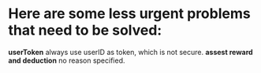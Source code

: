 # Here are some less urgent problems that need to be solved:
**userToken** always use userID as token, which is not secure.
**assest reward and deduction** no reason specified.